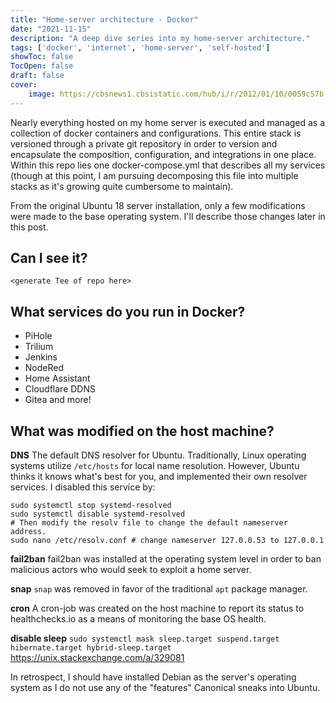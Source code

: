 ```yaml
---
title: "Home-server architecture - Docker"
date: "2021-11-15"
description: "A deep dive series into my home-server architecture."
tags: ['docker', 'internet', 'home-server', 'self-hosted']
showToc: false
TocOpen: false
draft: false
cover:
    image: https://cbsnews1.cbsistatic.com/hub/i/r/2012/01/10/0059c57b-a644-11e2-a3f0-029118418759/thumbnail/1200x630/10dc70252db7abf30fc6abb042364c95/NZ_136581961.jpg
---
```


Nearly everything hosted on my home server is executed and managed as a collection of docker containers and configurations. This entire stack is versioned through a private git repository in order to version and encapsulate the composition, configuration, and integrations in one place. Within this repo lies one docker-compose.yml that describes all my services (though at this point, I am pursuing decomposing this file into multiple stacks as it's growing quite cumbersome to maintain).

From the original Ubuntu 18 server installation, only a few modifications were made to the base operating system. I'll describe those changes later in this post.

## Can I see it?

```
<generate Tee of repo here>
```


## What services do you run in Docker?
* PiHole
* Trilium
* Jenkins
* NodeRed
* Home Assistant
* Cloudflare DDNS 
* Gitea
and more!

## What was modified on the host machine?

**DNS** The default DNS resolver for Ubuntu. Traditionally, Linux operating systems utilize `/etc/hosts` for local name resolution. However, Ubuntu thinks it knows what's best for you, and implemented their own resolver services. I disabled this service by:

```
sudo systemctl stop systemd-resolved
sudo systemctl disable systemd-resolved
# Then modify the resolv file to change the default nameserver address.
sudo nano /etc/resolv.conf # change nameserver 127.0.0.53 to 127.0.0.1
```

**fail2ban** fail2ban was installed at the operating system level in order to ban malicious actors who would seek to exploit a home server.

**snap** `snap` was removed in favor of the traditional `apt` package manager.

**cron** A cron-job was created on the host machine to report its status to healthchecks.io as a means of monitoring the base OS health.

**disable sleep** `sudo systemctl mask sleep.target suspend.target hibernate.target hybrid-sleep.target` https://unix.stackexchange.com/a/329081

In retrospect, I should have installed Debian as the server's operating system as I do not use any of the "features" Canonical sneaks into Ubuntu.



